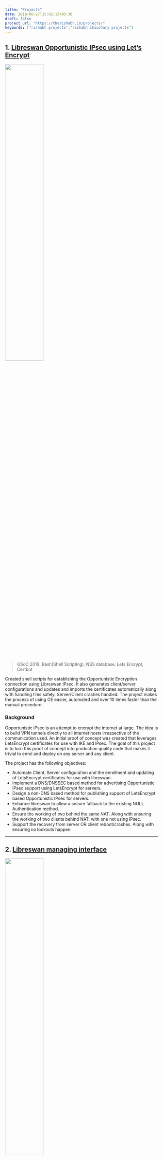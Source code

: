 ```yaml
---
title: "Projects"
date: 2018-06-27T15:02:13+05:30
draft: false
project_url: "https://therishabh.in/projects/"
keywords: ["rishabh projects","rishabh chaudhary projects"]
---
```



## 1. [Libreswan Opportunistic IPsec using Let’s Encrypt](https://github.com/Rishabh04-02/Libreswan-Opportunistic-IPsec/)
<img src="https://therishabh.in/gsoc-logo.svg" width="50%">

>	GSoC 2019, Bash(Shell Scripting), NSS database, Lets Encrypt, Certbot

Created shell scripts for establishing the Opportunistic Encryption connection using Libreswan IPsec. It also generates client/server configurations and updates and imports the certificates automatically along with handling files safely. Server/Client crashes handled. The project makes the process of using OE easier, automated and over 10 times faster than the manual procedure.

### Background  
Opportunistic IPsec is an attempt to encrypt the internet at large. The idea is to build VPN tunnels directly to all internet hosts irrespective of the communication used. An initial proof of concept was created that leverages LetsEncrypt certificates for use with IKE and IPsec. The goal of this project is to turn this proof of concept into production quality code that makes it trivial to enrol and deploy on any server and any client.

The project has the following objectives:

* Automate Client, Server configuration and the enrollment and updating of LetsEncrypt certificates for use with libreswan.
* Implement a DNS/DNSSEC based method for advertising Opportunistic IPsec support using LetsEncrypt for servers.
* Design a non-DNS based method for publishing support of LetsEncrypt based Opportunistic IPsec for servers.
* Enhance libreswan to allow a secure fallback to the existing NULL Authentication method.
* Ensure the working of two behind the same NAT. Along with ensuring the working of two clients behind NAT, with one not using IPsec.
* Support the recovery from server OR client reboot/crashes. Along with ensuring no lockouts happen.

___________________________________________

## 2. [Libreswan managing interface](https://github.com/Rishabh04-02/Libreswan-managing-interface)
<img src="https://therishabh.in/gsoc-logo.svg" width="50%">

>	GSoC 2018, Django 2.0, Python 3.5, MySQL, HTML-CSS  

Developed Application for generating & signing CA root certificates & user certificates (VPN connection profiles) along with generating custom configurations for user certificates. Automatic creating and updating of certificate revocation list implemented. The project increased the efficiency of performing all the above tasks by over 7 times as compared to the existing manual procedure.

### Background  
There   are   shell   scripts   for   creating   X.509   certificates,   revoking   certificates   and  signing   CRLs   and   scripts   for   the   creation   of   Profile   certificate   files   for   certain  devices   such   as   Linux,   Apple   OS   X,   Windows,   iOS,   etc.,   these   require   careful  specification   of   various   certificate   attributes   so   that   these   certificates   work   on   a  variety   of   devices:   Android,   Windows,   iOS/OSX,   Linux,   etc.   The   goal   of   this   project  is to gather all that knowledge into a simple interface.

The interface supports the following:

* Generating   the   proper   ipsec.conf   configuration   based   on   web   admin  interface including DNS/split-DNS configurations.
* Allow Administrator to invite new users using email id.
* A   new   user   after   account   validation   can   download   the   generated  certificate/profile (over TLS) for different platforms.
* The   generated   certificates/profiles   can   only   be   downloaded   once,   through  the portal.
* Admin   can   list,   revoke/disable   (temporary   revocation)   user  certificates/profiles.
* Generate PKCS#12​ certificates for users.
* Generate   iOS/OSX   ​ .mobileconfig   profiles   for   automatic   installation   on  iOS/OSX.
* Ipsilon user authentication to web application.
* Configure munin-node to work with libreswan plugin.

___________________________________________

## 3. [Linux based secure systems manager](https://github.com/Colviz/Vince/)
>	Python, Sockets, GPG (GNU Privacy Guard), Linux, Broadcasting

Allowing the system administrators to perform different tasks parallelly on 100’s of the client systems. It has error detection and correction functionality, along with providing real-time support for clients. The payload sending is secured with PGP key encryption. This project increases the efficiency of performing the above tasks by over 30 times as compared to the manual procedure.

## Background
This project is Developed and submitted (as Major Project II) in partial fulfillment of the requirements for the award of the degree of Bachelor of Technology and is the continuation of project: Agent using client server Interaction.

This project named Linux based secure systems manager, is an open source software. It allows the system administrator to perform various tasks on the client systems connected on a network with just firing a command eg. installation of softwares, upgrading system, shutting down the systems, which then performs/executes the desired tasks on all the systems. Also, it allows various users on a network/subnet to chat in a dedicated chat room. This software can easily adapt to large network of computers and works efficiently for small networks.

This software can be used in any computers connected to a single network with Linux as the operating system like a computer laboratory. The only constraint is that they all must run Linux as their operating system with python and Thefuck (package) installed along with few modules of python eg. python3-tkinter. The project uses the package Thefuck for error correction. The client scripts can be installed using !bangs in Linux.

Thefuck for error handling and error correction tries to match a rule for the previous command, creates a new command using the matched rule and runs the corrected command. Moreover, we can also create our own rule for the package and in that way it’ll become more effective and efficient according to our needs. Also the error correction package we are using is open source and hence is under rapid development phase and also its available for all available major operating systems.

___________________________________________

## 4. [Agent using client server Interaction](https://github.com/Colviz/Vince/tree/abb8c829f1b7b92a3c58c94f7bb2f61730f4ae34)
>	Python, Sockets, Linux, Broadcasting

## Background
This project is Developed and submitted (as Major Project I) in partial fulfillment of the requirements for the award of the degree of Bachelor of Technology.

This project named “Agent using client server Interaction”, is an open source project. It will allow the system administrator to perform certain tasks on the client systems connected on a network with just firing a command, which will then perform the set of desired tasks on all the systems. This set of desired tasks can be anything ranging from installing a particular software on systems to downloading and executing some available script. This software can easily adapt to large network of computers and works efficiently for small networks.

This software can be used in any computers connected to a single network like a computer lab. The only constraint is that they all must run Linux based OS with python and Thefuck (package) installed. The project uses the package Thefuck for error handling and error correction. The client scripts can be installed using !bangs in Linux.

___________________________________________

## 5. [Elective Manager](https://github.com/Rishabh04-02/Elective-manager)
>	PHP, MySQL, Javascript, HTML-CSS, Material Design						  

Built an application for the online allotment of various UG/PG electives, which are allotted based on CGPA, elective priority & available seats. The software has an auto backup mechanism and is using SQL procedures for performing various tasks. The project has proved to be over 15 times faster than the existing system (manual).

### Background
This project named Elective Manager, is an open source project. It will be used to allot the Elective subjects to undergraduate as well as post-graduate students. These elective subjects are published by the departments and are allotted to students based
on their priority of published subjects and CGPA. The system can adapt to a range of events from small scale to large scale.

Previously, the allotment of the elective subjects was done manually which was a very inconvenient method for the students as well as for the teachers. The allotment process was very chaotic and time consuming.
The Prime objective of this project is to automate the process of allotment thus allotting the elective subjects without chaos and in a more convenient manner to the people involved.

___________________________________________

## 6. [Training and placement portal NITH](https://github.com/Rishabh04-02/Training-and-placement-portal-NITH)
>	Django, Python, Mysql, Javascript, HTML-CSS

Developed Official website - Office of Training and Placement NIT Hamirpur. It eases the process of finding the relevant info regarding the Placement cell and helps with the process when visiting the Institute for placements. The project has turned out to be over 10 times faster than the existing procedure.

### Background
This project is the website of Office of Training and Placements NIT Hamirpur (H.P.) India - 177005.
This portal is made to reduce the effort by the visitors (students/companies/organizations) in finding the relevant information regarding the Placement cell NIT Hamirpur and also for ease of access when visiting the institute for placements.
This portal will also allow the Office to share the content/latest information with the students/organizations easily and fast.
This portal has all the relevant information on it be it about the functionaries, internships, placements, previous records OR information on how to reach the institute. Also the latest placement news and placement briefs keeps flashing on the screen along with the list of present recruiters.

___________________________________________

## 7. [Paradox - Team .EXE](https://teamexe.in/paradox/)
>	PHP, MySQL, Javascript, API, HTML-CSS

An online game, with answers based on an image/set of images. Hints are provided periodically. Website and App work on APIs. The App has 50K+ downloads on Google play store and receives 5K+ monthly registrations.

## Background
Paradox is a globally acclaimed event that is organized before as well as during NIMBUS by Team .EXE , the departmental team of Computer Science and Engineering of NIT Hamirpur.
It is an online level based game where the participant looks for a "word" that is signified by an image/set of images. Hints are provided periodically to help with the process of thinking in the right direction. It is open for participation from the students of the college as well as globally.
One can participate in the event through the paradox website or its app. The website and the app works on the API.
I've developed Paradox for 3 consecutive years - 2016, 2017, 2018.

___________________________________________

## 8. [Life Cycle](https://github.com/Rishabh04-02/Life-cycle)
>	C++, OpenGL, Graphics.h

### Background
This project aims at describing the life cycle of a common person with the help of a character named SUDO. In this project Sudo covers all the basic life experiences and changes which we humans encounter during our life cycle. If this project needs to
be categorized then the category under which it falls will be - A short film, but that in graphics mode and made with OpenGL.
OpenGL language is used in making of this project and it uses various advanced tools of Computer graphics.

OpenGL - It’s the most powerful language available for Computer Graphics and to prove this statement we can see that all the operating systems runs on OpenGL to display their Graphics output and its by default installed in every OS so as to display Its GUI (graphical user interface).

___________________________________________

## 9. [Uploadbin](https://github.com/Rishabh04-02/uploadbin)
>	PHP, MySQL, Javascript, HTML-CSS

The portal allows the users to upload and share files online. When a file is uploaded, a sharing link is generated which will allow the downloading of the file. Also, the admin can review and delete the files whenever needed. It can be installed on intranet and can make the file sharing 5 times faster.

### Background
It lets the user upload and share files online. When a file is created a link is generated which will download the file on opening. One can share the link to the people one want to share the file. Also the admin can review and delete the files whenever needed. This was developed to submit assignments online as this will be running on a local server so that makes uploading and sharing files really easy and fast.

___________________________________________

## 10. [Article Management System](https://github.com/Rishabh04-02/article-management-system)
>	PHP, MySQL, Javascript, HTML-CSS

Web Application allowing the Professors to give assignments to students. The students can see the assignment along with the submission deadline and can submit the solutions accordingly. The teacher then evaluates the assignments. It increases the assignment submission and evaluation efficiency by over 5 times.

### Background
It is a management system where the teacher can give assignments/programming questions to students of a respective branch/group. The students can see the assignment on their interface and can submit the solutions respectively for each question/assignment as per the requirements set by the teachers.

The interface has the following features:

* It has a different interface for student and teacher login/registration.
* Teacher can post questions lab wise and question wise.
* Teacher can view submissions of all the students lab wise.
* Teacher can view all the submissions of students of every lab sorted roll. no. wise.
* Teacher can check for plagiarism and then report it to students.
* Student can view questions lab wise.
* Students can submit their programs lab wise.
* Students can view all their submitted programs lab wise.
* Students can change any of their program at any time of any lab.

___________________________________________

<!-- Prepare a container for your calendar. -->
<script src="https://cdn.rawgit.com/IonicaBizau/github-calendar/gh-pages/dist/github-calendar.min.js"></script>
<!-- Optionally, include the theme (if you don't want to struggle to write the CSS) -->
<link rel="stylesheet" href="https://cdn.rawgit.com/IonicaBizau/github-calendar/gh-pages/dist/github-calendar.css"/>
<!-- Prepare a container for your calendar. -->
<div class="calendar" style="width:auto; overflow-x:scroll">
    <!-- Loading stuff -->
    Loading the data just for you.
</div>
<script>
    new GitHubCalendar(".calendar", "Rishabh04-02");
</script>
